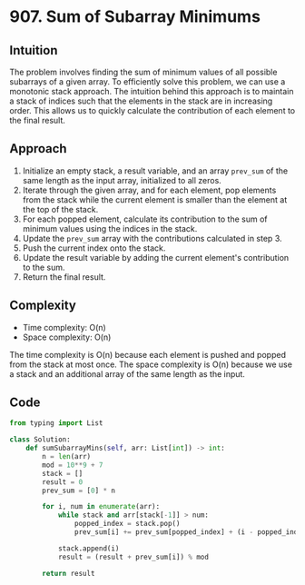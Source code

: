 # 907. Sum of Subarray Minimums

## Intuition
The problem involves finding the sum of minimum values of all possible subarrays of a given array. To efficiently solve this problem, we can use a monotonic stack approach. The intuition behind this approach is to maintain a stack of indices such that the elements in the stack are in increasing order. This allows us to quickly calculate the contribution of each element to the final result.

## Approach
1. Initialize an empty stack, a result variable, and an array `prev_sum` of the same length as the input array, initialized to all zeros.
2. Iterate through the given array, and for each element, pop elements from the stack while the current element is smaller than the element at the top of the stack.
3. For each popped element, calculate its contribution to the sum of minimum values using the indices in the stack.
4. Update the `prev_sum` array with the contributions calculated in step 3.
5. Push the current index onto the stack.
6. Update the result variable by adding the current element's contribution to the sum.
7. Return the final result.

## Complexity
- Time complexity: O(n)
- Space complexity: O(n)

The time complexity is O(n) because each element is pushed and popped from the stack at most once. The space complexity is O(n) because we use a stack and an additional array of the same length as the input.

## Code
```python
from typing import List

class Solution:
    def sumSubarrayMins(self, arr: List[int]) -> int:
        n = len(arr)
        mod = 10**9 + 7
        stack = []
        result = 0
        prev_sum = [0] * n

        for i, num in enumerate(arr):
            while stack and arr[stack[-1]] > num:
                popped_index = stack.pop()
                prev_sum[i] += prev_sum[popped_index] + (i - popped_index) * arr[popped_index]

            stack.append(i)
            result = (result + prev_sum[i]) % mod

        return result
